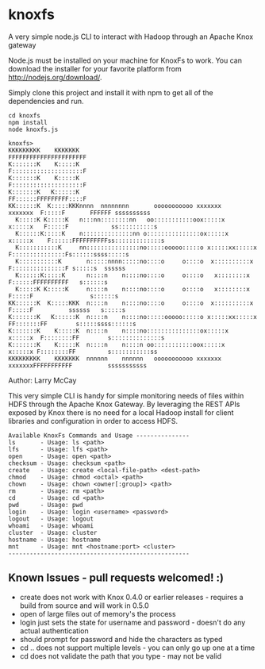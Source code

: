 knoxfs
======

A very simple node.js CLI to interact with Hadoop through an Apache Knox gateway

Node.js must be installed on your machine for KnoxFs to work. You can download the installer for your favorite platform from http://nodejs.org/download/.

Simply clone this project and install it with npm to get all of the dependencies and run.
   
```
cd knoxfs
npm install
node knoxfs.js

knoxfs>
KKKKKKKKK    KKKKKKK                                                     FFFFFFFFFFFFFFFFFFFFFF
K:::::::K    K:::::K                                                     F::::::::::::::::::::F
K:::::::K    K:::::K                                                     F::::::::::::::::::::F
K:::::::K   K::::::K                                                     FF::::::FFFFFFFFF::::F
KK::::::K  K:::::KKKnnnn  nnnnnnnn       ooooooooooo xxxxxxx      xxxxxxx  F:::::F       FFFFFF ssssssssss
  K:::::K K:::::K   n:::nn::::::::nn   oo:::::::::::oox:::::x    x:::::x   F:::::F            ss::::::::::s
  K::::::K:::::K    n::::::::::::::nn o:::::::::::::::ox:::::x  x:::::x    F::::::FFFFFFFFFFss:::::::::::::s
  K:::::::::::K     nn:::::::::::::::no:::::ooooo:::::o x:::::xx:::::x     F:::::::::::::::Fs::::::ssss:::::s
  K:::::::::::K       n:::::nnnn:::::no::::o     o::::o  x::::::::::x      F:::::::::::::::F s:::::s  ssssss
  K::::::K:::::K      n::::n    n::::no::::o     o::::o   x::::::::x       F::::::FFFFFFFFFF   s::::::s
  K:::::K K:::::K     n::::n    n::::no::::o     o::::o   x::::::::x       F:::::F                s::::::s
KK::::::K  K:::::KKK  n::::n    n::::no::::o     o::::o  x::::::::::x      F:::::F          ssssss   s:::::s
K:::::::K   K::::::K  n::::n    n::::no:::::ooooo:::::o x:::::xx:::::x   FF:::::::FF        s:::::ssss::::::s
K:::::::K    K:::::K  n::::n    n::::no:::::::::::::::ox:::::x  x:::::x  F::::::::FF        s::::::::::::::s
K:::::::K    K:::::K  n::::n    n::::n oo:::::::::::oox:::::x    x:::::x F::::::::FF         s:::::::::::ss
KKKKKKKKK    KKKKKKK  nnnnnn    nnnnnn   ooooooooooo xxxxxxx      xxxxxxxFFFFFFFFFFF          sssssssssss
```

Author: Larry McCay

This very simple CLI is handy for simple monitoring needs of files within HDFS through the Apache Knox Gateway.
By leveraging the REST APIs exposed by Knox there is no need for a local Hadoop install for client libraries and configuration in order to access HDFS.
```
Available KnoxFs Commands and Usage ---------------
ls       - Usage: ls <path>
lfs      - Usage: lfs <path>
open     - Usage: open <path>
checksum - Usage: checksum <path>
create   - Usage: create <local-file-path> <dest-path>
chmod    - Usage: chmod <octal> <path>
chown    - Usage: chown <owner[:group]> <path>
rm       - Usage: rm <path>
cd       - Usage: cd <path>
pwd      - Usage: pwd
login    - Usage: login <username> <password>
logout   - Usage: logout
whoami   - Usage: whoami
cluster  - Usage: cluster
hostname - Usage: hostname
mnt      - Usage: mnt <hostname:port> <cluster>
---------------------------------------------------
```

## Known Issues - pull requests welcomed! :)
* create does not work with Knox 0.4.0 or earlier releases - requires a build from source and will work in 0.5.0
* open of large files out of memory's the process
* login just sets the state for username and password - doesn't do any actual authentication
* should prompt for password and hide the characters as typed
* cd .. does not support multiple levels - you can only go up one at a time
* cd does not validate the path that you type - may not be valid
